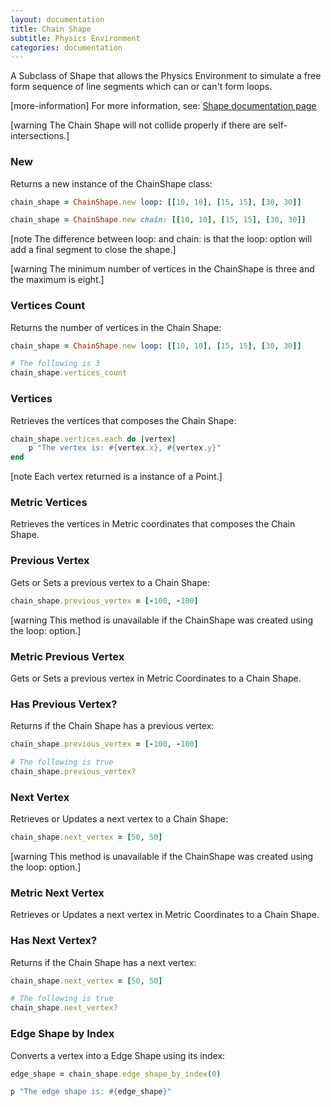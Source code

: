 ```yaml
---
layout: documentation
title: Chain Shape
subtitle: Physics Environment
categories: documentation
---
```


A Subclass of Shape that allows the Physics Environment to simulate a free form sequence of line segments which can or can't form loops.

[more-information] For more information, see: [Shape documentation page](../shape)

[warning The Chain Shape will not collide properly if there are self-intersections.] 

### New
Returns a new instance of the ChainShape class:

```ruby
chain_shape = ChainShape.new loop: [[10, 10], [15, 15], [30, 30]]

chain_shape = ChainShape.new chain: [[10, 10], [15, 15], [30, 30]]
```

[note The difference between loop: and chain: is that the loop: option will add a final segment to close the shape.]

[warning The minimum number of vertices in the ChainShape is three and the maximum is eight.]


### Vertices Count
Returns the number of vertices in the Chain Shape:

```ruby
chain_shape = ChainShape.new loop: [[10, 10], [15, 15], [30, 30]]

# The following is 3
chain_shape.vertices_count
```

### Vertices
Retrieves the vertices that composes the Chain Shape:

```ruby
chain_shape.vertices.each do |vertex|
	p "The vertex is: #{vertex.x}, #{vertex.y}"
end
```
[note Each vertex returned is a instance of a Point.]

### Metric Vertices
Retrieves the vertices in Metric coordinates that composes the Chain Shape.

### Previous Vertex
Gets or Sets a previous vertex to a Chain Shape:

```ruby
chain_shape.previous_vertex = [-100, -100]
```

[warning This method is unavailable if the ChainShape was created using the loop: option.]

### Metric Previous Vertex
Gets or Sets a previous vertex in Metric Coordinates to a Chain Shape.

### Has Previous Vertex?
Returns if the Chain Shape has a previous vertex:

```ruby
chain_shape.previous_vertex = [-100, -100]

# The following is true
chain_shape.previous_vertex?
```

### Next Vertex
Retrieves or Updates a next vertex to a Chain Shape:

```ruby
chain_shape.next_vertex = [50, 50]
```

[warning This method is unavailable if the ChainShape was created using the loop: option.]

### Metric Next Vertex
Retrieves or Updates a next vertex in Metric Coordinates to a Chain Shape.

### Has Next Vertex?
Returns if the Chain Shape has a next vertex:

```ruby
chain_shape.next_vertex = [50, 50]

# The following is true
chain_shape.next_vertex?
```

### Edge Shape by Index
Converts a vertex into a Edge Shape using its index:

```ruby
edge_shape = chain_shape.edge_shape_by_index(0)

p "The edge shape is: #{edge_shape}"
```